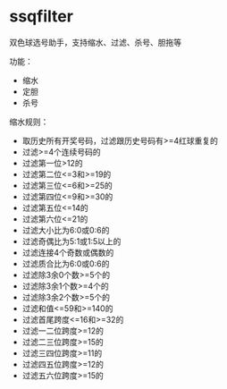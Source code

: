 # ssqfilter
双色球选号助手，支持缩水、过滤、杀号、胆拖等

功能：
- 缩水
- 定胆
- 杀号


缩水规则：
- 取历史所有开奖号码，过滤跟历史号码有>=4红球重复的
- 过滤>=4个连续号码的
- 过滤第一位>12的
- 过滤第二位<=3和>=19的
- 过滤第三位<=6和>=25的
- 过滤第四位<=9和>=30的
- 过滤第五位<=14的
- 过滤第六位<=21的
- 过滤大小比为6:0或0:6的
- 过滤奇偶比为5:1或1:5以上的
- 过滤连接4个奇数或偶数的
- 过滤质合比为6:0或0:6的
- 过滤除3余0个数>=5个的
- 过滤除3余1个数>=4个的
- 过滤除3余2个数>=5个的
- 过滤和值<=59和>=140的
- 过滤首尾跨度<=16和>=32的
- 过滤一二位跨度>=12的
- 过滤二三位跨度>=15的
- 过滤三四位跨度>=11的
- 过滤四五位跨度>=12的
- 过滤五六位跨度>=15的